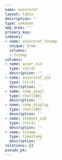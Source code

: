 ```yaml
---
name: auserxref
layout: table
description: ''
type: unknown
app_area: ''
primary_key: 
indexes:
- name: auserxref_tstamp
  unique: true
  columns:
  - tstamp
columns:
- name: auser_sid
  type: int(4)
  description: ''
- name: auserxref_sid
  type: int(4)
  description: ''
- name: comp_avail
  type: char(200)
  description: ''
- name: comp_display
  type: char(200)
  description: ''
- name: element_sid
  type: int(4)
  description: ''
- name: tstamp
  type: timestamp
  description: ''
relations: []
pseudo_pk: 
---
```


